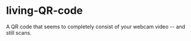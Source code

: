 # living-QR-code
A QR code that seems to completely consist of your webcam video -- and still scans.
